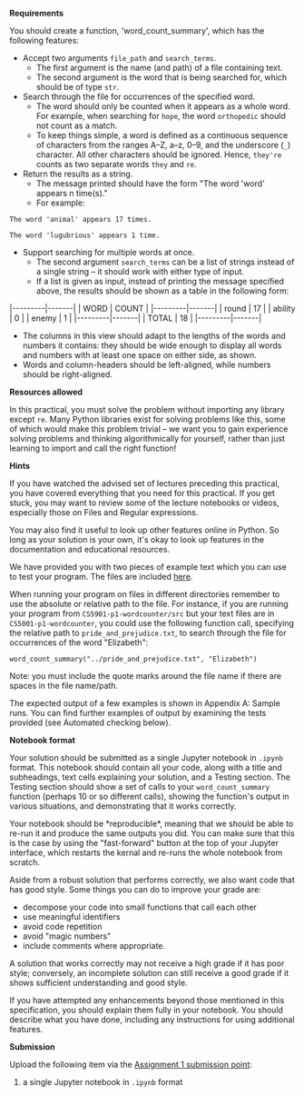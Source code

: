 **Requirements**

You should create a function, 'word\_count\_summary', which has the following features:

- Accept two arguments `file_path` and `search_terms`.
  - The first argument is the name (and path) of a file containing text.
  - The second argument is the word that is being searched for, which should be of type `str`.
- Search through the file for occurrences of the specified word.
  - The word should only be counted when it appears as a whole word. For example, when searching for `hope`, the word `orthopedic` should not count as a match.
  - To keep things simple, a word is defined as a continuous sequence of characters from the ranges A–Z, a–z, 0–9, and the underscore (`_`) character. All other characters should be ignored. Hence, `they're` counts as two separate words `they` and `re`.
- Return the results as a string.
  - The message printed should have the form "The word 'word' appears n time(s)."
  - For example:

``` The word 'animal' appears 17 times. ```

``` The word 'lugubrious' appears 1 time. ```

- Support searching for multiple words at once.
  - The second argument `search_terms` can be a list of strings instead of a single string – it should work with either type of input.
  - If a list is given as input, instead of printing the message specified above, the results should be shown as a table in the following form:

|---------|-------|
 | WORD    | COUNT |
 |---------|-------|
 | round   |    17 |
 | ability |     0 |
 | enemy   |     1 |
 |---------|-------|
 | TOTAL   |    18 |
 |---------|-------|

  -  The columns in this view should adapt to the lengths of the words and numbers it contains: they should be wide enough to display all words and numbers with at least one space on either side, as shown.
  - Words and column-headers should be left-aligned, while numbers should be right-aligned.

**Resources allowed**

In this practical, you must solve the problem without importing any library except `re`. Many Python libraries exist for solving problems like this, some of which would make this problem trivial – we want you to gain experience solving problems and thinking algorithmically for yourself, rather than just learning to import and call the right function!

**Hints**

If you have watched the advised set of lectures preceding this practical, you have covered everything that you need for this practical. If you get stuck, you may want to review some of the lecture notebooks or videos, especially those on Files and Regular expressions.

You may also find it useful to look up other features online in Python. So long as your solution is your own, it's okay to look up features in the documentation and educational resources.

We have provided you with two pieces of example text which you can use to test your program. The files are included [here](https://pgt-digital.st-andrews.ac.uk/mod/folder/view.php?id=2386).

When running your program on files in different directories remember to use the absolute or relative path to the file. For instance, if you are running your program from `CS5901-p1-wordcounter/src` but your text files are in `CS5001-p1-wordcounter`, you could use the following function call, specifying the relative path to `pride_and_prejudice.txt`, to search through the file for occurrences of the word "Elizabeth":

``` word_count_summary("../pride_and_prejudice.txt", "Elizabeth") ```

Note: you must include the quote marks around the file name if there are spaces in the file name/path.

The expected output of a few examples is shown in Appendix A: Sample runs. You can find further examples of output by examining the tests provided (see Automated checking below).

**Notebook format**

Your solution should be submitted as a single Jupyter notebook in `.ipynb` format. This notebook should contain all your code, along with a title and subheadings, text cells explaining your solution, and a Testing section. The Testing section should show a set of calls to your `word_count_summary` function (perhaps 10 or so different calls), showing the function's output in various situations, and demonstrating that it works correctly.

Your notebook should be \*reproducible\*, meaning that we should be able to re-run it and produce the same outputs you did. You can make sure that this is the case by using the "fast-forward" button at the top of your Jupyter interface, which restarts the kernal and re-runs the whole notebook from scratch.

Aside from a robust solution that performs correctly, we also want code that has good style. Some things you can do to improve your grade are:

- decompose your code into small functions that call each other
- use meaningful identifiers
- avoid code repetition
- avoid "magic numbers"
- include comments where appropriate.

A solution that works correctly may not receive a high grade if it has poor style; conversely, an incomplete solution can still receive a good grade if it shows sufficient understanding and good style.

If you have attempted any enhancements beyond those mentioned in this specification, you should explain them fully in your notebook. You should describe what you have done, including any instructions for using additional features.

**Submission**

Upload the following item via the [Assignment 1 submission point](https://pgt-digital.st-andrews.ac.uk/mod/assign/view.php?id=2179):

1. a single Jupyter notebook in `.ipynb` format
